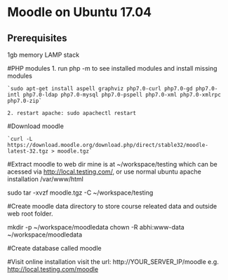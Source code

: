 # Moodle on Ubuntu 17.04


## Prerequisites

  1gb memory
  LAMP stack 

  #PHP modules
    1. run php -m to see installed modules and install missing modules  

    `sudo apt-get install aspell graphviz php7.0-curl php7.0-gd php7.0-intl php7.0-ldap php7.0-mysql php7.0-pspell php7.0-xml php7.0-xmlrpc php7.0-zip`

    2. restart apache: sudo apachectl restart

  #Download moodle 

    `curl -L https://download.moodle.org/download.php/direct/stable32/moodle-latest-32.tgz > moodle.tgz`

  #Extract moodle to web dir mine is at ~/workspace/testing which can be acessed via http://local.testing.com/, or use normal ubuntu apache installation  /var/www/html

  sudo tar -xvzf moodle.tgz -C ~/workspace/testing

  #Create moodle data directory to store course releated data and outside web root folder. 

   mkdir -p ~/workspace/moodledata
   chown -R abhi:www-data ~/workspace/moodledata

   #Create database called moodle 

   #Visit online installation 
    visit the url: http://YOUR_SERVER_IP/moodle  e.g. http://local.testing.com/moodle